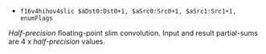 * `f16v4hihov4slic $aDst0:Dst0+1, $aSrc0:Src0+1, $aSrc1:Src1+1, enumFlags`

*Half-precision* floating-point slim convolution. Input and result
partial-sums are 4 x *half-precision* values.
